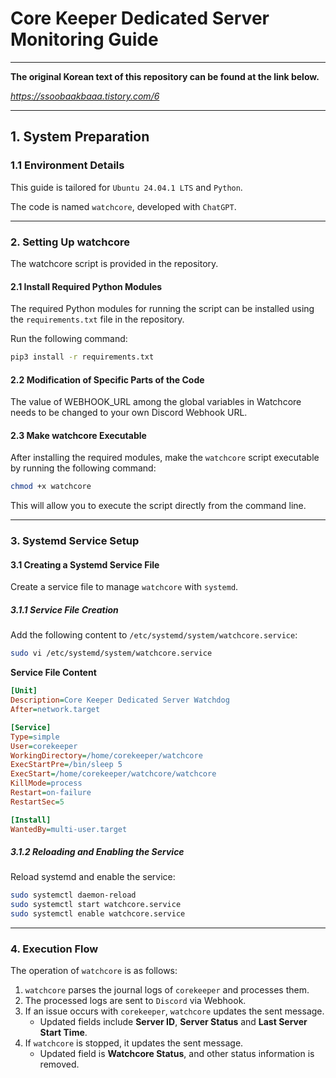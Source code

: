 # **Core Keeper Dedicated Server Monitoring Guide**

---
**The original Korean text of this repository can be found at the link below.**

*https://ssoobaakbaaa.tistory.com/6*

---

## **1. System Preparation**

### 1.1 Environment Details

This guide is tailored for `Ubuntu 24.04.1 LTS` and `Python`.

The code is named `watchcore`, developed with `ChatGPT`.

---

### **2. Setting Up watchcore**

The watchcore script is provided in the repository.

#### 2.1 Install Required Python Modules
The required Python modules for running the script can be installed using the `requirements.txt` file in the repository.

Run the following command:

```bash
pip3 install -r requirements.txt
```

#### 2.2 Modification of Specific Parts of the Code
The value of WEBHOOK_URL among the global variables in Watchcore needs to be changed to your own Discord Webhook URL.

#### 2.3 Make watchcore Executable
After installing the required modules, make the `watchcore` script executable by running the following command:

```bash
chmod +x watchcore
```
This will allow you to execute the script directly from the command line.

---

### **3. Systemd Service Setup**

#### 3.1 Creating a Systemd Service File

Create a service file to manage `watchcore` with `systemd`.

##### 3.1.1 Service File Creation

Add the following content to `/etc/systemd/system/watchcore.service`:

```bash
sudo vi /etc/systemd/system/watchcore.service
```

**Service File Content**

```ini
[Unit]
Description=Core Keeper Dedicated Server Watchdog
After=network.target

[Service]
Type=simple
User=corekeeper
WorkingDirectory=/home/corekeeper/watchcore
ExecStartPre=/bin/sleep 5
ExecStart=/home/corekeeper/watchcore/watchcore
KillMode=process
Restart=on-failure
RestartSec=5

[Install]
WantedBy=multi-user.target
```

##### 3.1.2 Reloading and Enabling the Service

Reload systemd and enable the service:

```bash
sudo systemctl daemon-reload
sudo systemctl start watchcore.service
sudo systemctl enable watchcore.service
```

---

### **4. Execution Flow**

The operation of `watchcore` is as follows:

1. `watchcore` parses the journal logs of `corekeeper` and processes them.
2. The processed logs are sent to `Discord` via Webhook.
3. If an issue occurs with `corekeeper`, `watchcore` updates the sent message.
   - Updated fields include **Server ID**, **Server Status** and **Last  Server Start Time**.
4. If `watchcore` is stopped, it updates the sent message.
   - Updated field is **Watchcore Status**, and other status information is removed.
